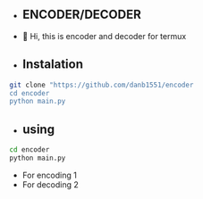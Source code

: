 - ## ENCODER/DECODER
- 👋 Hi, this is encoder and decoder for termux
- ## Instalation
```sh
git clone "https://github.com/danb1551/encoder
cd encoder
python main.py
```
- ## using
```sh
cd encoder
python main.py
```
- For encoding 1
- For decoding 2


<!---
danb1551/danb1551 is a ✨ special ✨ repository because its `README.md` (this file) appears on your GitHub profile.
You can click the Preview link to take a look at your changes.
--->
